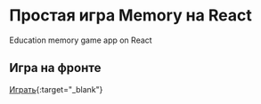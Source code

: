 # Простая игра Memory на React
Education memory game app on React

## Игра на фронте
[Играть](https://aoskin.github.io/memory-game-on-React/){:target="_blank"}
